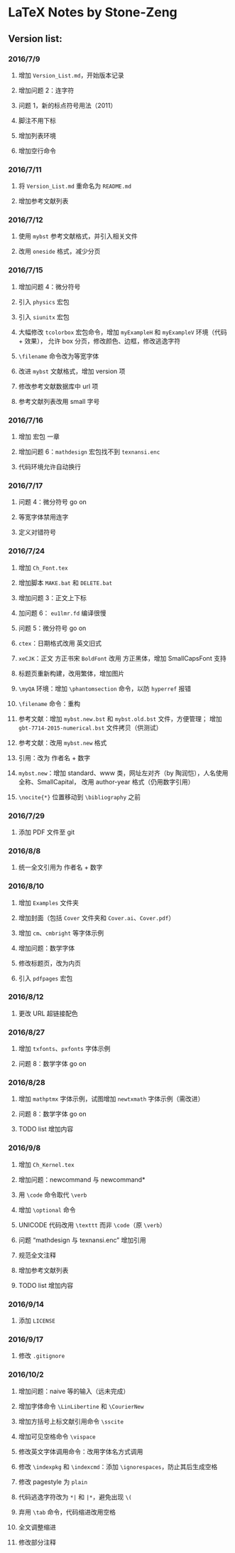 # LaTeX Notes by Stone-Zeng

## Version list:

### 2016/7/9

1. 增加 `Version_List.md`，开始版本记录

2. 增加问题 2：连字符

3. 问题 1，新的标点符号用法（2011）

4. 脚注不用下标

5. 增加列表环境

6. 增加空行命令

### 2016/7/11

1. 将 `Version_List.md` 重命名为 `README.md`

2. 增加参考文献列表

### 2016/7/12

1. 使用 `mybst` 参考文献格式，并引入相关文件

2. 改用 `oneside` 格式，减少分页

### 2016/7/15

1. 增加问题 4：微分符号

2. 引入 `physics` 宏包

3. 引入 `siunitx` 宏包

4. 大幅修改 `tcolorbox` 宏包命令，增加 `myExampleH` 和 `myExampleV` 环境（代码 + 效果），
允许 box 分页，修改颜色、边框，修改逃逸字符

5. `\filename` 命令改为等宽字体

6. 改进 `mybst` 文献格式，增加 version 项

7. 修改参考文献数据库中 url 项

8. 参考文献列表改用 small 字号

### 2016/7/16

1. 增加 宏包 一章

2. 增加问题 6：`mathdesign` 宏包找不到 `texnansi.enc`

3. 代码环境允许自动换行

### 2016/7/17

1. 问题 4：微分符号 go on

2. 等宽字体禁用连字

3. 定义对错符号

### 2016/7/24

1. 增加 `Ch_Font.tex`

2. 增加脚本 `MAKE.bat` 和 `DELETE.bat`

3. 增加问题 3：正文上下标

4. 加问题 6： `eu1lmr.fd` 编译很慢

5. 问题 5：微分符号 go on

6. `ctex`：日期格式改用 英文旧式

7. `xeCJK`：正文 方正书宋 `BoldFont` 改用 方正黑体，增加 SmallCapsFont 支持

8. 标题页重新构建，改用繁体，增加图片

9. `\myQA` 环境：增加 `\phantomsection` 命令，以防 `hyperref` 报错

10. `\filename` 命令：重构

11. 参考文献：增加 `mybst.new.bst` 和 `mybst.old.bst` 文件，方便管理；
增加 `gbt-7714-2015-numerical.bst` 文件拷贝（供测试）

12. 参考文献：改用 `mybst.new` 格式

13. 引用：改为 作者名 + 数字

14. `mybst.new`：增加 standard、www 类，网址左对齐（by 陶润恺），人名使用全称、SmallCapital，
改用 author-year 格式（仍用数字引用）

15. `\nocite{*}` 位置移动到 `\bibliography` 之前

### 2016/7/29

1. 添加 PDF 文件至 git

### 2016/8/8

1. 统一全文引用为 作者名 + 数字

### 2016/8/10

1. 增加 `Examples` 文件夹

2. 增加封面（包括 `Cover` 文件夹和 `Cover.ai`、`Cover.pdf`）

3. 增加 `cm`、`cmbright` 等字体示例

4. 增加问题：数学字体

5. 修改标题页，改为内页

6. 引入 `pdfpages` 宏包

### 2016/8/12

1. 更改 URL 超链接配色

### 2016/8/27

1. 增加 `txfonts`、`pxfonts` 字体示例

2. 问题 8：数学字体 go on

### 2016/8/28

1. 增加 `mathptmx` 字体示例，试图增加 `newtxmath` 字体示例（需改进）

2. 问题 8：数学字体 go on

3. TODO list 增加内容

### 2016/9/8

1. 增加 `Ch_Kernel.tex`

2. 增加问题：newcommand 与 newcommand*

3. 用 `\code` 命令取代 `\verb`

4. 增加 `\optional` 命令

5. UNICODE 代码改用 `\texttt` 而非 `\code`（原 `\verb`）

6. 问题 “mathdesign 与 texnansi.enc” 增加引用

7. 规范全文注释

8. 增加参考文献列表

9. TODO list 增加内容

### 2016/9/14

1. 添加 `LICENSE`

### 2016/9/17

1. 修改 `.gitignore`

### 2016/10/2

1. 增加问题：naive 等的输入（远未完成）

2. 增加字体命令 `\LinLibertine` 和 `\CourierNew`

3. 增加方括号上标文献引用命令 `\sscite`

4. 增加可见空格命令 `\vispace`

5. 修改英文字体调用命令：改用字体名方式调用

6. 修改 `\indexpkg` 和 `\indexcmd`：添加 `\ignorespaces`，防止其后生成空格

7. 修改 pagestyle 为 `plain`

8. 代码逃逸字符改为 `*|` 和 `|*`，避免出现 `\(`

9. 弃用 `\tab` 命令，代码缩进改用空格

10. 全文调整缩进

11. 修改部分注释